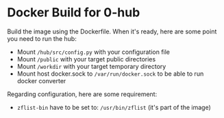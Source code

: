 # Docker Build for 0-hub

Build the image using the Dockerfile. When it's ready, here are some point you need to run the hub:
- Mount `/hub/src/config.py` with your configuration file
- Mount `/public` with your target public directories
- Mount `/workdir` with your target temporary directory
- Mount host docker.sock to `/var/run/docker.sock` to be able to run docker converter

Regarding configuration, here are some requirement:
- `zflist-bin` have to be set to: `/usr/bin/zflist` (it's part of the image)
